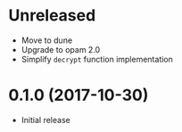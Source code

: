 # Unreleased

* Move to dune
* Upgrade to opam 2.0
* Simplify `decrypt` function implementation

# 0.1.0 (2017-10-30)

* Initial release
